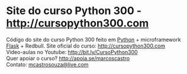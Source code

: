# Site do curso Python 300 - http://cursopython300.com
Código do site do curso Python 300 feito em [Python](http://python.org) + microframework [Flask](http://flask.pocoo.org) + Redbull.
Site oficial do curso: http://cursopython300.com <br/>
Video-aulas no Youtube: http://bit.ly/CursoPython300 <br/>
Quer apoiar o curso? http://apoia.se/marcoscastro <br/>
Contato: mcastrosouza@live.com
